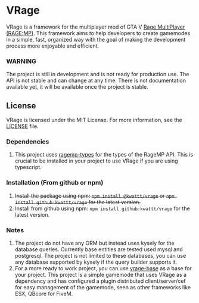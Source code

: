 # VRage
VRage is a framework for the multiplayer mod of GTA V [Rage MultiPlayer (RAGE:MP)](https://rage.mp/). This framework aims to help developers to create gamemodes in a simple, fast, organized way with the goal of making the development process more enjoyable and efficient.

###  WARNING
The project is still in development and is not ready for production use. The API is not stable and can change at any time. There is not documentation available yet, it will be available once the project is stable.

## License
VRage is licensed under the MIT License. For more information, see the [LICENSE](LICENSE) file.

### Dependencies
1. This project uses [ragemp-types](https://github.com/ragempcommunity/ragemp-types) for the types of the RageMP API. This is crucial to be installed in your project to use VRage if you are using typescript.

### Installation (From github or npm)
1. ~~Install the package using npm: `npm install @kwattt/vrage` or `npm install github:kwattt/vrage` for the latest version.~~
2. Install from github using npm: `npm install github:kwattt/vrage` for the latest version.

### Notes
1. The project do not have any ORM but instead uses kysely for the database queries. Currently base entities are tested used mysql and postgresql. The project is not limited to these databases, you can use any database supported by kysely if the query builder supports it. 
2. For a more ready to work project, you can use [vrage-base](https://github.com/kwattt/vrage-base) as a base for your project. This project is a simple gamemode that uses VRage as a dependency and has configured a plugin distributed client/server/cef for easy management of the gamemode, seen as other frameworks like ESX, QBcore for FiveM.